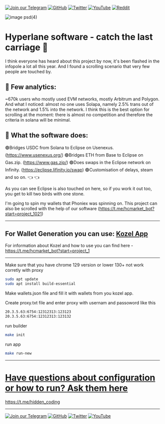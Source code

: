 [![Join our Telegram](https://img.shields.io/badge/Telegram-2CA5E0?style=for-the-badge&logo=telegram&logoColor=white)](https://t.me/hidden_coding)
[![GitHub](https://img.shields.io/badge/GitHub-181717?style=for-the-badge&logo=github&logoColor=white)](https://github.com/aero25x)
[![Twitter](https://img.shields.io/badge/Twitter-1DA1F2?style=for-the-badge&logo=x&logoColor=white)](https://x.com/aero25x)
[![YouTube](https://img.shields.io/badge/YouTube-FF0000?style=for-the-badge&logo=youtube&logoColor=white)](https://www.youtube.com/@flaming_chameleon)
[![Reddit](https://img.shields.io/badge/Reddit-FF3A00?style=for-the-badge&logo=reddit&logoColor=white)](https://www.reddit.com/r/HiddenCode/)



![image psd(4)](https://github.com/user-attachments/assets/42d5c80e-2256-4290-a401-429b57d19205)



# Hyperlane software - catch the last carriage 🚂

I think everyone has heard about this project by now, it's been flashed in the infopole a lot all this year. And I found a scrolling scenario that very few people are touched by.

## 💯 Few analytics:
~670k users who mostly used EVM networks, mostly Arbitrum and Polygon. And what I noticed: almost no one uses Solapa, namely 2.5% trans out of the network and 1.5% into the network. I think this is the best option for scrolling at the moment: there is almost no competition and therefore the criteria in solana will be minimal.

## 📱 What the software does: 

🟢Bridges USDC from Solana to Eclipse on Usenexus. (https://www.usenexus.org/)
🟢Bridges ETH from Base to Eclipse on Gas.zip. (https://www.gas.zip/)
🟢Does swaps in the Eclipse network on Infinity. (https://eclipse.lifinity.io/swap)
🟢Customisation of delays, steam and so on. 👈 👈

As you can see Eclipse is also touched on here, so if you work it out too, you get to kill two birds with one stone. 

I'm going to spin my wallets that Phoniex was spinning on. This project can also be scrolled with the help of our software (https://t.me/hcmarket_bot?start=project_1021)

---

 ## For Wallet Generation you can use: [Kozel App](https://github.com/dry-com/kozel)

For information about Kozel and how to use you can find here - https://t.me/hcmarket_bot?start=project_1

---





Make sure that you have chrome 129 version or lower
130+ not work corretly with proxy



```bash
sudo apt update
sudo apt install build-essential
```

Make wallets.json file and fill it with wallets from you kozel app.

Create proxy.txt file and enter proxy with usernam and passoword like this

```proxy.txt
20.3.5.63:6754:12312313:123123
20.3.5.63:6754:12312313:123132
```

run builder

```bash
make init
```

run app

```bash
make run-new
```

---

# [Have questions about configuration or how to run? Ask them here](https://t.me/hidden_coding)
https://t.me/hidden_coding

---



[![Join our Telegram](https://img.shields.io/badge/Telegram-2CA5E0?style=for-the-badge&logo=telegram&logoColor=white)](https://t.me/hidden_coding)
[![GitHub](https://img.shields.io/badge/GitHub-181717?style=for-the-badge&logo=github&logoColor=white)](https://github.com/aero25x)
[![Twitter](https://img.shields.io/badge/Twitter-1DA1F2?style=for-the-badge&logo=x&logoColor=white)](https://x.com/aero25x)
[![YouTube](https://img.shields.io/badge/YouTube-FF0000?style=for-the-badge&logo=youtube&logoColor=white)](https://www.youtube.com/@flaming_chameleon)






